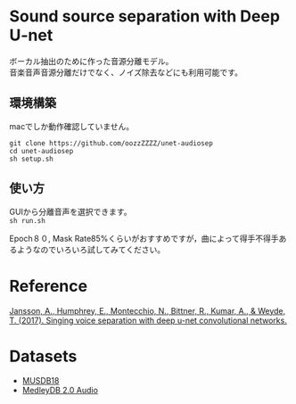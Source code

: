 # Sound source separation with Deep U-net

ボーカル抽出のために作った音源分離モデル。<br>
音楽音声音源分離だけでなく、ノイズ除去などにも利用可能です。

## 環境構築
macでしか動作確認していません。
```
git clone https://github.com/oozzZZZZ/unet-audiosep
cd unet-audiosep
sh setup.sh
```

## 使い方
GUIから分離音声を選択できます。<br>
`sh run.sh`

Epoch８０, Mask Rate85%くらいがおすすめですが，曲によって得手不得手あるようなのでいろいろ試してみてください。

# Reference
[Jansson, A., Humphrey, E., Montecchio, N., Bittner, R., Kumar, A., & Weyde, T. (2017). Singing voice separation with deep u-net convolutional networks.](https://openaccess.city.ac.uk/id/eprint/19289/)

# Datasets
- [MUSDB18](https://sigsep.github.io/datasets/musdb.html#musdb18-compressed-stems)<br>
- [MedleyDB 2.0 Audio](https://medleydb.weebly.com/)
